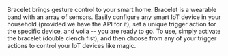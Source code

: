 Bracelet brings gesture control to your smart home. Bracelet is a wearable band with an array of sensors. Easily configure any smart IoT device in your household (provided we have the API for it), set a unique trigger action for the specific device, and voila -- you are ready to go. To use, simply activate the bracelet (double clench fist), and then choose from any of your trigger actions to control your IoT devices like magic.
